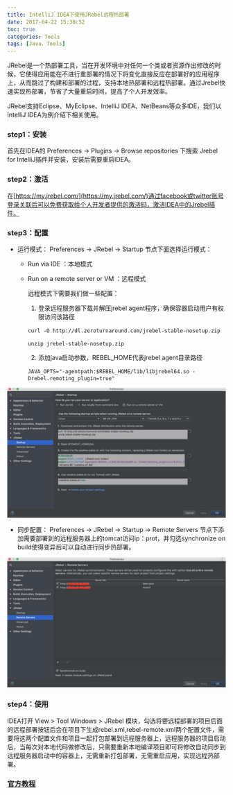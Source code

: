 ```yaml
---
title: IntelliJ IDEA下使用JRebel远程热部署
date: 2017-04-22 15:38:52
toc: true
categories: Tools
tags: [Java，Tools]
---
```


JRebel是一个热部署工具，当在开发环境中对任何一个类或者资源作出修改的时候，它使得应用能在不进行重部署的情况下将变化直接反应在部署好的应用程序上，从而跳过了构建和部署的过程，支持本地热部署和远程热部署。通过Jrebel快速实现热部署，节省了大量重启时间，提高了个人开发效率。

<!--more-->

JRebel支持Eclipse、MyEclipse、IntelliJ IDEA、NetBeans等众多IDE，我们以IntelliJ IDEA为例介绍下相关使用。


### step1：安装

首先在IDEA的 Preferences -> Plugins -> Browse repositories 下搜索 Jrebel for IntelliJ插件并安装，安装后需要重启IDEA。


### step2：激活

在[https://my.jrebel.com/](https://my.jrebel.com/)通过facebook或twitter账号登录关联后可以免费获取给个人开发者提供的激活码，激活IDEA中的Jrebel插件。


### step3：配置

- 运行模式： Preferences -> JRebel -> Startup 节点下面选择运行模式：

	- Run via IDE ：本地模式
	
	- Run on a remote server or VM ：远程模式

		远程模式下需要我们做一些配置：
		
		1. 登录远程服务器下载并解压jrebel agent程序，确保容器启动用户有权限访问该路径	
		```
		curl -O http://dl.zeroturnaround.com/jrebel-stable-nosetup.zip
		```
		```
		unzip jrebel-stable-nosetup.zip
		```
		2. 添加java启动参数，REBEL_HOME代表jrebel agent目录路径
		```
		JAVA_OPTS="-agentpath:$REBEL_HOME/lib/libjrebel64.so -Drebel.remoting_plugin=true"
		```
	
![Startup](jrebel-remote-server/startup.png)


- 同步配置： Preferences -> JRebel -> Startup -> Remote Servers 节点下添加需要部署到的远程服务器上的tomcat访问ip：prot，并勾选synchronize on build使得变异后可以自动进行同步热部署。

![Remote Servers](jrebel-remote-server/remote-servers.png)



### step4：使用

IDEA打开 View > Tool Windows > JRebel 模块，勾选将要远程部署的项目后面的远程部署按钮后会在项目下生成rebel.xml,rebel-remote.xml两个配置文件，需要将这两个配置文件和项目一起打包部署到远程服务器上，远程服务器的项目启动后，当每次对本地代码做修改后，只需要重新本地编译项目即可将修改自动同步到远程服务器启动中的容器上，无需重新打包部署，无需重启应用，实现远程热部署。


### [官方教程](https://manuals.zeroturnaround.com/jrebel/remoteserver/index.html)
